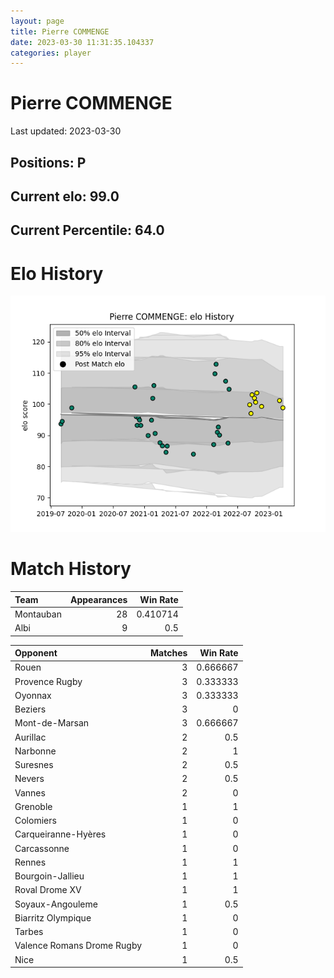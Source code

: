 ```yaml
---  
layout: page  
title: Pierre COMMENGE  
date: 2023-03-30 11:31:35.104337  
categories: player  
---
```

# Pierre COMMENGE


Last updated: 2023-03-30
## Positions: P

## Current elo: 99.0

## Current Percentile: 64.0

# Elo History


![elo history](history_PierreCOMMENGE.png)
# Match History


| Team      |   Appearances |   Win Rate |
|:----------|--------------:|-----------:|
| Montauban |            28 |   0.410714 |
| Albi      |             9 |   0.5      |

| Opponent                   |   Matches |   Win Rate |
|:---------------------------|----------:|-----------:|
| Rouen                      |         3 |   0.666667 |
| Provence Rugby             |         3 |   0.333333 |
| Oyonnax                    |         3 |   0.333333 |
| Beziers                    |         3 |   0        |
| Mont-de-Marsan             |         3 |   0.666667 |
| Aurillac                   |         2 |   0.5      |
| Narbonne                   |         2 |   1        |
| Suresnes                   |         2 |   0.5      |
| Nevers                     |         2 |   0.5      |
| Vannes                     |         2 |   0        |
| Grenoble                   |         1 |   1        |
| Colomiers                  |         1 |   0        |
| Carqueiranne-Hyères        |         1 |   0        |
| Carcassonne                |         1 |   0        |
| Rennes                     |         1 |   1        |
| Bourgoin-Jallieu           |         1 |   1        |
| Roval Drome XV             |         1 |   1        |
| Soyaux-Angouleme           |         1 |   0.5      |
| Biarritz Olympique         |         1 |   0        |
| Tarbes                     |         1 |   0        |
| Valence Romans Drome Rugby |         1 |   0        |
| Nice                       |         1 |   0.5      |